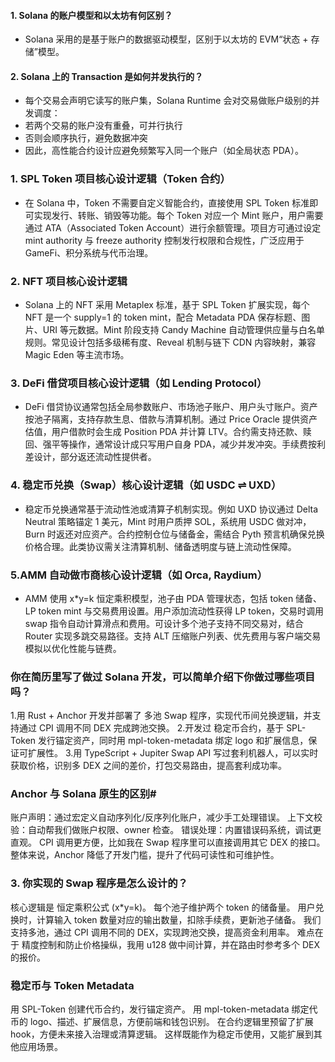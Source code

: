 #### 1. Solana 的账户模型和以太坊有何区别？

- Solana 采用的是基于账户的数据驱动模型，区别于以太坊的 EVM“状态 + 存储”模型。

#### 2. Solana 上的 Transaction 是如何并发执行的？

- 每个交易会声明它读写的账户集，Solana Runtime 会对交易做账户级别的并发调度：
- 若两个交易的账户没有重叠，可并行执行
- 否则会顺序执行，避免数据冲突
- 因此，高性能合约设计应避免频繁写入同一个账户（如全局状态 PDA）。

### 1. SPL Token 项目核心设计逻辑（Token 合约）

- 在 Solana 中，Token 不需要自定义智能合约，直接使用 SPL Token 标准即可实现发行、转账、销毁等功能。每个 Token 对应一个 Mint 账户，用户需要通过 ATA（Associated Token Account）进行余额管理。项目方可通过设定 mint authority 与 freeze authority 控制发行权限和合规性，广泛应用于 GameFi、积分系统与代币治理。

### 2. NFT 项目核心设计逻辑

- Solana 上的 NFT 采用 Metaplex 标准，基于 SPL Token 扩展实现，每个 NFT 是一个 supply=1 的 token mint，配合 Metadata PDA 保存标题、图片、URI 等元数据。Mint 阶段支持 Candy Machine 自动管理供应量与白名单规则。常见设计包括多级稀有度、Reveal 机制与链下 CDN 内容映射，兼容 Magic Eden 等主流市场。

### 3. DeFi 借贷项目核心设计逻辑（如 Lending Protocol）

- DeFi 借贷协议通常包括全局参数账户、市场池子账户、用户头寸账户。资产按池子隔离，支持存款生息、借款与清算机制。通过 Price Oracle 提供资产估值，用户借款时会生成 Position PDA 并计算 LTV。合约需支持还款、赎回、强平等操作，通常设计成只写用户自身 PDA，减少并发冲突。手续费按利差设计，部分返还流动性提供者。

### 4. 稳定币兑换（Swap）核心设计逻辑（如 USDC ⇌ UXD）

- 稳定币兑换通常基于流动性池或清算子机制实现。例如 UXD 协议通过 Delta Neutral 策略锚定 1 美元，Mint 时用户质押 SOL，系统用 USDC 做对冲，Burn 时返还对应资产。合约控制仓位与储备金，需结合 Pyth 预言机确保兑换价格合理。此类协议需关注清算机制、储备透明度与链上流动性保障。

### 5.AMM 自动做市商核心设计逻辑（如 Orca, Raydium）

- AMM 使用 x\*y=k 恒定乘积模型，池子由 PDA 管理状态，包括 token 储备、LP token mint 与交易费用设置。用户添加流动性获得 LP token，交易时调用 swap 指令自动计算滑点和费用。可设计多个池子支持不同交易对，结合 Router 实现多跳交易路径。支持 ALT 压缩账户列表、优先费用与客户端交易模拟以优化性能与链费。

### 你在简历里写了做过 Solana 开发，可以简单介绍下你做过哪些项目吗？

1.用 Rust + Anchor 开发并部署了 多池 Swap 程序，实现代币间兑换逻辑，并支持通过 CPI 调用不同 DEX 完成跨池交换。 2.开发过 稳定币合约，基于 SPL-Token 发行锚定资产，同时用 mpl-token-metadata 绑定 logo 和扩展信息，保证可扩展性。 3.用 TypeScript + Jupiter Swap API 写过套利机器人，可以实时获取价格，识别多 DEX 之间的差价，打包交易路由，提高套利成功率。

### Anchor 与 Solana 原生的区别#

账户声明：通过宏定义自动序列化/反序列化账户，减少手工处理错误。
上下文校验：自动帮我们做账户权限、owner 检查。
错误处理：内置错误码系统，调试更直观。
CPI 调用更方便，比如我在 Swap 程序里可以直接调用其它 DEX 的接口。
整体来说，Anchor 降低了开发门槛，提升了代码可读性和可维护性。

### 3. 你实现的 Swap 程序是怎么设计的？

核心逻辑是 恒定乘积公式 (x\*y=k)。
每个池子维护两个 token 的储备量。
用户兑换时，计算输入 token 数量对应的输出数量，扣除手续费，更新池子储备。
我们支持多池，通过 CPI 调用不同的 DEX，实现跨池交换，提高资金利用率。
难点在于 精度控制和防止价格操纵，我用 u128 做中间计算，并在路由时参考多个 DEX 的报价。

### 稳定币与 Token Metadata

用 SPL-Token 创建代币合约，发行锚定资产。
用 mpl-token-metadata 绑定代币的 logo、描述、扩展信息，方便前端和钱包识别。
在合约逻辑里预留了扩展 hook，方便未来接入治理或清算逻辑。
这样既能作为稳定币使用，又能扩展到其他应用场景。
